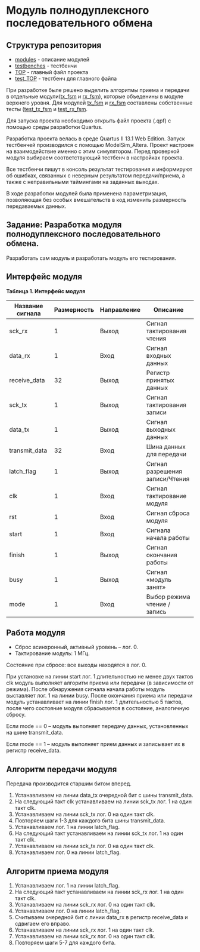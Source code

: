 # Модуль полнодуплексного последовательного обмена

## Структура репозитория

* [modules](https://github.com/alexmangushev/serial_full_duplex_module/tree/master/modules) - описание модулей
* [testbenches](https://github.com/alexmangushev/serial_full_duplex_module/tree/master/testbenches) - тестбенчи
* [TOP](https://github.com/alexmangushev/serial_full_duplex_module/blob/master/modules/TOP.v) - главный файл проекта
* [test_TOP](https://github.com/alexmangushev/serial_full_duplex_module/blob/master/testbenches/test_TOP.v) - тестбенч для главного файла

При разработке быле решено выделить алгоритмы приема и передачи в отдельные 
модули([tx_fsm](https://github.com/alexmangushev/serial_full_duplex_module/blob/master/modules/tx_fsm.v) 
и [rx_fsm](https://github.com/alexmangushev/serial_full_duplex_module/blob/master/modules/rx_fsm.v)), которые объеденины в модуле верхнего уровня. 
Для модулей [tx_fsm](https://github.com/alexmangushev/serial_full_duplex_module/blob/master/modules/tx_fsm.v)
и [rx_fsm](https://github.com/alexmangushev/serial_full_duplex_module/blob/master/modules/rx_fsm.v) 
составлены собственные тесты ([test_tx_fsm](https://github.com/alexmangushev/serial_full_duplex_module/blob/master/testbenches/test_tx_fsm.v)
и [test_rx_fsm](https://github.com/alexmangushev/serial_full_duplex_module/blob/master/testbenches/test_rx_fsm.v).

Для запуска проекта необходимо открыть файл проекта (.qpf) с помощью среды разработки Quartus.

Разработка проекта велась в среде Quartus II 13.1 Web Edition. Запуск тестбенчей производился с помощью ModelSim_Altera.
Проект настроен на взаимодействие именно с этим симулятором. Перед проверкой модуля выбираем соответствующий тестбенч в настройках проекта.

Все тестбенчи пишут в консоль результат тестирования и информируют об ошибках, связанных с неверным результатом передачи/приема, 
а также с неправильными таймингами на заданных выходах. 

В ходе разработки модулей была применена параметризация, 
позволяющая без особых вмешательств в код изменить размерность передаваемых данных.

## Задание: Разработка модуля полнодуплексного последовательного обмена.

Разработать сам модуль и разработать модуль его тестирования.

## Интерфейс модуля 
**Таблица 1. Интерфейс модуля**

| Название сигнала | Размерность | Направление | Описание |
| ---------------- | ----------- | ----------- | -------- |
| sck_rx	       |    1	     |   Выход	   | Сигнал тактирования чтения |
| data_rx	       |    1	     |   Вход	   | Сигнал входных данных |
| receive_data	   |    32	     |   Выход	   | Регистр принятых данных |
| sck_tx	       |    1	     |   Выход	   | Сигнал тактирования записи |
| data_tx	       |    1	     |   Выход	   | Сигнал выходных данных |
| transmit_data	   |    32	     |   Вход	   | Шина данных для передачи |
| latch_flag	   |    1	     |   Выход	   | Сигнал разрешения записи/Чтения |
| clk	           |    1	     |   Вход	   | Сигнал тактирование модуля |
| rst	           |    1	     |   Вход	   | Сигнал сброса модуля |
| start	           |    1	     |   Вход	   | Сигнала начала работы |
| finish	       |    1	     |   Выход	   | Сигнал окончания работы |
| busy	           |    1	     |   Выход	   | Сигнал «модуль занят» |
| mode	           |    1	     |   Вход	   | Выбор режима чтение / запись |

## Работа модуля 

- Сброс асинхронный, активный уровень – лог. 0.
- Тактирование модуль: 1 МГц.

Состояние при сбросе: все выходы находятся в лог. 0.

При установке на линии start лог. 1 длительностью не менее двух тактов clk модуль выполняет алгоритм приема или передачи (в зависимости от режима). После обнаружения сигнала начала работы модуль выставляет лог. 1 на линии busy. После окончания приема или передачи модуль устанавливает на линии finish лог. 1 длительностью 5 тактов, после чего состояние модуля сбрасывается в состояние, аналогичную сбросу.

Если mode == 0 – модуль выполняет передачу данных, установленных на шине transmit_data.

Если mode == 1 – модуль выполняет прием данных и записывает их в регистр receive_data.

## Алгоритм передачи модуля
Передача производится старшим битом вперед.
1) Устанавливаем на линии data_tx очередной бит с шины transmit_data.
2) На следующий такт clk устанавливаем на линии sck_tx лог. 1 на один такт clk.
3) Устанавливаем на линии sck_tx лог. 0 на один такт clk.
4) Повторяем шаги 1-3 для каждого бита шины transmit_data.
5) Устанавливаем лог. 1 на линии latch_flag.
6) На следующий такт устанавливаем на линии sck_tx лог. 1 на один такт clk.
7) Устанавливаем на линии sck_tx лог. 0 на один такт clk.
8) Устанавливаем лог. 0 на линии latch_flag.

## Алгоритм приема модуля
1) Устанавливаем лог. 1 на линии latch_flag.
2) На следующий такт устанавливаем на линии sck_rx лог. 1 на один такт clk.
3) Устанавливаем на линии sck_rx лог. 0 на один такт clk.
4) Устанавливаем лог. 0 на линии latch_flag.
5) Считываем очередной бит с линии data_rx в регистр receive_data и сдвигаем его вправо.
6) Устанавливаем на линии sck_rx лог. 1 на один такт clk.
7) Устанавливаем на линии sck_rx лог. 0 на один такт clk.
8) Повторяем шаги 5-7 для каждого бита.
